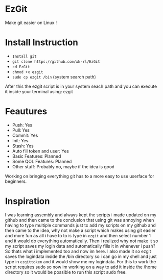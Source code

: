 # EzGit
Make git easier on Linux !

# Install Instruction
- ```Install git```
- ```git clone https://github.com/xk-rl/EzGit```
- ```cd EzGit```
- ```chmod +x ezgit```
- ```sudo cp ezgit /bin``` (system search path)

After this the ezgit script is in your system seach path and you can execute it inside your terminal using: ezgit

# Feautures
- Push: Yes
- Pull: Yes
- Commit: Yes
- Init: Yes
- Stash: Yes
- Auto fill token and user: Yes
- Basic Features: Planned
- Some QOL Features: Planned
- Other stuff: Probably no, maybe if the idea is good

Working on bringing everything git has to a more easy to use userface for beginners.

# Inspiration
I was learning assembly and always kept the scripts i made updated on my github and then came to the conclusion that using git was annoying when having to type multiple commands just to add my scripts on my github and then came to the idea, why not make a script which makes using git easier and more fun as all i have to to is type in ```ezgit``` and then select number 1 and it would do everything automatically. Then i realized why not make it so my script saves my login data and automatically fills it in whenever i push? So thats what i implemented too and now im here. I also made it so ezgit saves the logindata inside the /bin directory so i can go in my shell and just type in ```ezgittoken``` and it would show me my logindata. For this to work the script requires sudo so now im working on a way to add it inside the /home directory so it would be possible to run this script sudo free.
